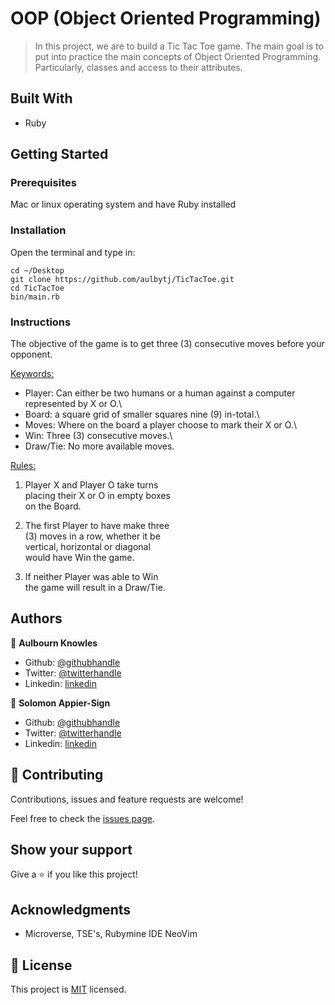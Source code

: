 
# OOP (Object Oriented Programming)

> In this project, we are to build a Tic Tac Toe game. The main goal is to put into practice the main concepts of Object Oriented Programming. Particularly, classes and access to their attributes.

## Built With

- Ruby

## Getting Started

### Prerequisites

Mac or linux operating system and have Ruby installed


### Installation

Open the terminal and type in:
```
cd ~/Desktop
git clone https://github.com/aulbytj/TicTacToe.git
cd TicTacToe
bin/main.rb

```
### Instructions

The objective of the game is to get three (3) consecutive moves before your opponent.

<u>Keywords:</u>

- Player:   Can either be two humans or a human against a computer represented by X or O.\
- Board:    a square grid of smaller squares nine (9) in-total.\
- Moves:    Where on the board a player choose to mark their X or O.\
- Win:      Three (3) consecutive moves.\
- Draw/Tie: No more available moves.

<u>Rules:</u>

1. Player X and Player O take turns\
placing their X or O in empty boxes\
on the Board.

2. The first Player to have make three\
(3) moves in a row, whether it be\
vertical, horizontal or diagonal\
would have Win the game.

3. If neither Player was able to Win\
the game will result in a Draw/Tie.

## Authors

👤 **Aulbourn Knowles**

- Github: [@githubhandle](https://github.com/aulbytj)
- Twitter: [@twitterhandle](https://twitter.com/aulbytj)
- Linkedin: [linkedin](https://linkedin.com/in/aulbourn-knowles-b9971672)

👤 **Solomon Appier-Sign**

- Github: [@githubhandle](https://github.com/appiersign)
- Twitter: [@twitterhandle](https://twitter.com/appiersign)
- Linkedin: [linkedin](https://www.linkedin.com/in/solomon-appier-sign)

## 🤝 Contributing

Contributions, issues and feature requests are welcome!

Feel free to check the [issues page](https://github.com/appiersign/bubble-sort/issues).

## Show your support

Give a ⭐️ if you like this project!

## Acknowledgments

- Microverse, TSE's, Rubymine IDE NeoVim

## 📝 License

This project is [MIT](lic.url) licensed.

